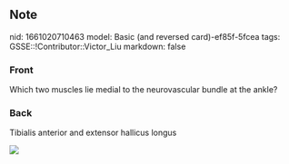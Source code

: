 ## Note
nid: 1661020710463
model: Basic (and reversed card)-ef85f-5fcea
tags: GSSE::!Contributor::Victor_Liu
markdown: false

### Front
Which two muscles lie medial to the neurovascular bundle at the ankle?

### Back
Tibialis anterior and extensor hallicus longus
<div><img src=
"paste-41c47bb8bbd03f84bb0b032e0444e7a59299c576.jpg"></div>
